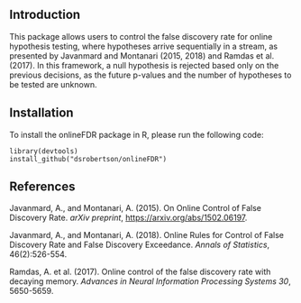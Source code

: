 ## Introduction
This package allows users to control the false discovery rate for online
hypothesis testing, where hypotheses arrive sequentially in a stream, as
presented by Javanmard and Montanari (2015, 2018) and Ramdas et al. (2017). 
In this framework, a null hypothesis is rejected based only on the previous
decisions, as the future p-values and the number of hypotheses to be tested
are unknown.  

## Installation
To install the onlineFDR package in R, please run the following code:
```{r}
library(devtools)
install_github("dsrobertson/onlineFDR")
```

## References
Javanmard, A., and Montanari, A. (2015). On Online Control of False
Discovery Rate. *arXiv preprint*, https://arxiv.org/abs/1502.06197.

Javanmard, A., and Montanari, A. (2018). Online Rules for Control of False
Discovery Rate and False Discovery Exceedance. *Annals of Statistics*,
46(2):526-554.

Ramdas, A. et al. (2017). Online control of the false discovery rate with
decaying memory. *Advances in Neural Information Processing Systems 30*,
5650-5659.
